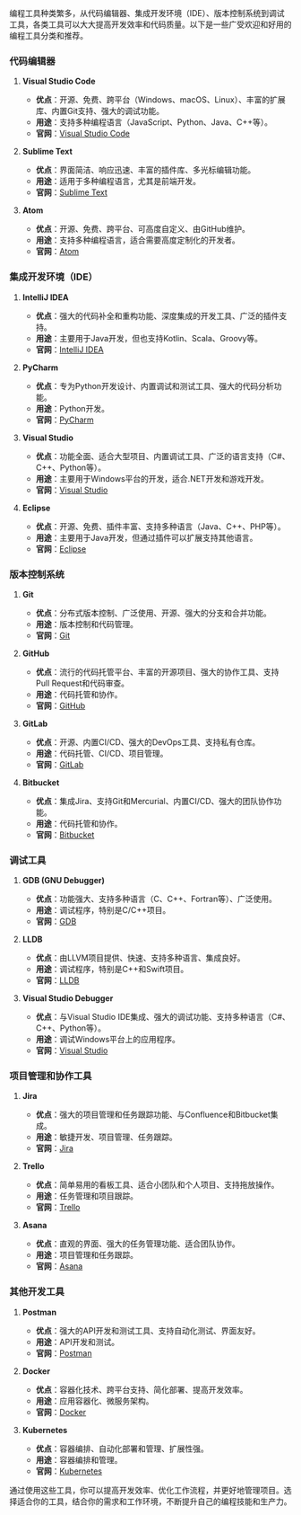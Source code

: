 编程工具种类繁多，从代码编辑器、集成开发环境（IDE）、版本控制系统到调试工具，各类工具可以大大提高开发效率和代码质量。以下是一些广受欢迎和好用的编程工具分类和推荐。

### 代码编辑器

1. **Visual Studio Code**
   - **优点**：开源、免费、跨平台（Windows、macOS、Linux）、丰富的扩展库、内置Git支持、强大的调试功能。
   - **用途**：支持多种编程语言（JavaScript、Python、Java、C++等）。
   - **官网**：[Visual Studio Code](https://code.visualstudio.com/)

2. **Sublime Text**
   - **优点**：界面简洁、响应迅速、丰富的插件库、多光标编辑功能。
   - **用途**：适用于多种编程语言，尤其是前端开发。
   - **官网**：[Sublime Text](https://www.sublimetext.com/)

3. **Atom**
   - **优点**：开源、免费、跨平台、可高度自定义、由GitHub维护。
   - **用途**：支持多种编程语言，适合需要高度定制化的开发者。
   - **官网**：[Atom](https://atom.io/)

### 集成开发环境（IDE）

1. **IntelliJ IDEA**
   - **优点**：强大的代码补全和重构功能、深度集成的开发工具、广泛的插件支持。
   - **用途**：主要用于Java开发，但也支持Kotlin、Scala、Groovy等。
   - **官网**：[IntelliJ IDEA](https://www.jetbrains.com/idea/)

2. **PyCharm**
   - **优点**：专为Python开发设计、内置调试和测试工具、强大的代码分析功能。
   - **用途**：Python开发。
   - **官网**：[PyCharm](https://www.jetbrains.com/pycharm/)

3. **Visual Studio**
   - **优点**：功能全面、适合大型项目、内置调试工具、广泛的语言支持（C#、C++、Python等）。
   - **用途**：主要用于Windows平台的开发，适合.NET开发和游戏开发。
   - **官网**：[Visual Studio](https://visualstudio.microsoft.com/)

4. **Eclipse**
   - **优点**：开源、免费、插件丰富、支持多种语言（Java、C++、PHP等）。
   - **用途**：主要用于Java开发，但通过插件可以扩展支持其他语言。
   - **官网**：[Eclipse](https://www.eclipse.org/)

### 版本控制系统

1. **Git**
   - **优点**：分布式版本控制、广泛使用、开源、强大的分支和合并功能。
   - **用途**：版本控制和代码管理。
   - **官网**：[Git](https://git-scm.com/)

2. **GitHub**
   - **优点**：流行的代码托管平台、丰富的开源项目、强大的协作工具、支持Pull Request和代码审查。
   - **用途**：代码托管和协作。
   - **官网**：[GitHub](https://github.com/)

3. **GitLab**
   - **优点**：开源、内置CI/CD、强大的DevOps工具、支持私有仓库。
   - **用途**：代码托管、CI/CD、项目管理。
   - **官网**：[GitLab](https://about.gitlab.com/)

4. **Bitbucket**
   - **优点**：集成Jira、支持Git和Mercurial、内置CI/CD、强大的团队协作功能。
   - **用途**：代码托管和协作。
   - **官网**：[Bitbucket](https://bitbucket.org/)

### 调试工具

1. **GDB (GNU Debugger)**
   - **优点**：功能强大、支持多种语言（C、C++、Fortran等）、广泛使用。
   - **用途**：调试程序，特别是C/C++项目。
   - **官网**：[GDB](https://www.gnu.org/software/gdb/)

2. **LLDB**
   - **优点**：由LLVM项目提供、快速、支持多种语言、集成良好。
   - **用途**：调试程序，特别是C++和Swift项目。
   - **官网**：[LLDB](https://lldb.llvm.org/)

3. **Visual Studio Debugger**
   - **优点**：与Visual Studio IDE集成、强大的调试功能、支持多种语言（C#、C++、Python等）。
   - **用途**：调试Windows平台上的应用程序。
   - **官网**：[Visual Studio](https://visualstudio.microsoft.com/)

### 项目管理和协作工具

1. **Jira**
   - **优点**：强大的项目管理和任务跟踪功能、与Confluence和Bitbucket集成。
   - **用途**：敏捷开发、项目管理、任务跟踪。
   - **官网**：[Jira](https://www.atlassian.com/software/jira)

2. **Trello**
   - **优点**：简单易用的看板工具、适合小团队和个人项目、支持拖放操作。
   - **用途**：任务管理和项目跟踪。
   - **官网**：[Trello](https://trello.com/)

3. **Asana**
   - **优点**：直观的界面、强大的任务管理功能、适合团队协作。
   - **用途**：项目管理和任务跟踪。
   - **官网**：[Asana](https://asana.com/)

### 其他开发工具

1. **Postman**
   - **优点**：强大的API开发和测试工具、支持自动化测试、界面友好。
   - **用途**：API开发和测试。
   - **官网**：[Postman](https://www.postman.com/)

2. **Docker**
   - **优点**：容器化技术、跨平台支持、简化部署、提高开发效率。
   - **用途**：应用容器化、微服务架构。
   - **官网**：[Docker](https://www.docker.com/)

3. **Kubernetes**
   - **优点**：容器编排、自动化部署和管理、扩展性强。
   - **用途**：容器编排和管理。
   - **官网**：[Kubernetes](https://kubernetes.io/)

通过使用这些工具，你可以提高开发效率、优化工作流程，并更好地管理项目。选择适合你的工具，结合你的需求和工作环境，不断提升自己的编程技能和生产力。
